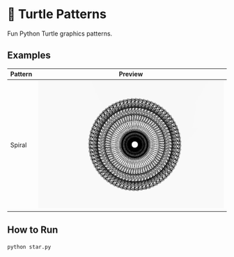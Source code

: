 # 🐢 Turtle Patterns

Fun Python Turtle graphics patterns.

## Examples
| Pattern | Preview |
|---------|---------|
| Spiral  | ![](pattren.png) |

## How to Run
```bash
python star.py
